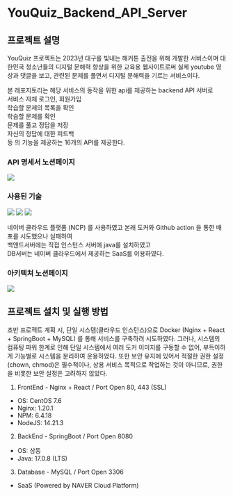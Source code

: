 # YouQuiz_Backend_API_Server
	
## 프로젝트 설명
YouQuiz 프로젝트는 2023년 대구를 빛내는 해커톤 출전을 위해 개발한 서비스이며
대한민국 청소년들의 디지털 문해력 향상을 위한 교육용 웹사이트로써
실제 youtube 영상과 댓글을 보고, 관련된 문제를 풀면서 디지털 문해력을 기르는 서비스이다.

본 레포지토리는 해당 서비스의 동작을 위한 api를 제공하는 backend API 서버로<br/>
서비스 자체 로그인, 회원가입<br/>
학습할 문제의 목록을 확인<br/>
학습할 문제를 확인<br/>
문제를 풀고 정답을 저장<br/>
자신의 정답에 대한 피드백<br/>
등 의 기능을 제공하는 16개의 API를 제공한다.<br/>

### API 명세서 노션페이지
<a href="https://www.notion.so/API-1e699ca81d11435a86296438df798b39?pvs=4"><img src="https://img.shields.io/badge/Notion-FFFFFF?style=for-the-badge&logo=Notion&logoColor=black"></a>

### 사용된 기술
<img src="https://img.shields.io/badge/Spring Boot-6DB33F?style=for-the-badge&logo=Spring Boot&logoColor=white">  <img src="https://img.shields.io/badge/MySQL-4479A1?style=for-the-badge&logo=MySQL&logoColor=white">  <img src="https://img.shields.io/badge/Naver-03C75A?style=for-the-badge&logo=Naver&logoColor=white"> 

네이버 클라우드 플랫폼 (NCP) 를 사용하였고
본래 도커와 Github action 을 통한 배포를 시도했으나 실패하여<br/>
백엔드서버에는 직접 인스턴스 서버에 java를 설치하였고<br/>
DB서버는 네이버 클라우드에서 제공하는 SaaS를 이용하였다.<br/>
 
### 아키텍쳐 노션페이지
<a href="https://www.notion.so/5d04f492bc3442ff8ddcad1437f7d734?pvs=4"><img src="https://img.shields.io/badge/Notion-FFFFFF?style=for-the-badge&logo=Notion&logoColor=black"></a>


## 프로젝트 설치 및 실행 방법
초반 프로젝트 계획 시, 단일 시스템(클라우드 인스턴스)으로 Docker (Nginx + React + SpringBoot + MySQL) 를 통해 서비스를 구축하려 시도하였다.
그러나, 시스템의 컴퓨팅 파워 한계로 인해 단일 시스템에서 여러 도커 이미지를 구동할 수 없어, 부득이하게 기능별로 시스템을 분리하여 운용하였다.
또한 보안 유지에 있어서 적절한 권한 설정(chown, chmod)은 필수적이나, 상용 서비스 목적으로 작업하는 것이 아니므로, 권한을 비롯한 보안 설정은 고려하지 않았다.

1. FrontEnd - Nginx + React / Port Open 80, 443 (SSL)
- OS: CentOS 7.6
- Nginx: 1.20.1
- NPM: 6.4.18
- NodeJS: 14.21.3
  
2. BackEnd - SpringBoot / Port Open 8080
- OS: 상동
- Java: 17.0.8 (LTS)

3. Database - MySQL / Port Open 3306
- SaaS (Powered by NAVER Cloud Platform)
<br>
